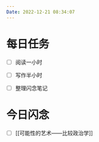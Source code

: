 ```yaml
---
Date: 2022-12-21 08:34:07
---
```


# 每日任务
- [ ] 阅读一小时
- [ ] 写作半小时
- [ ] 整理闪念笔记


# 今日闪念
- [ ] [[可能性的艺术——比较政治学]]



